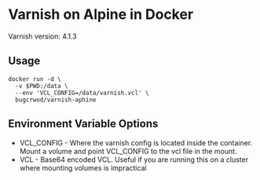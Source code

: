 Varnish on Alpine in Docker
===========================

Varnish version: 4.1.3

Usage
-----

```
docker run -d \
  -v $PWD:/data \
  --env 'VCL_CONFIG=/data/varnish.vcl' \
  bugcrwod/varnish-aphine
```

Environment Variable Options
----------------------------

*   VCL_CONFIG - Where the varnish config is located inside the container. Mount a volume and point
VCL_CONFIG to the vcl file in the mount.
*   VCL - Base64 encoded VCL. Useful if you are running this on a cluster where mounting volumes is impractical
